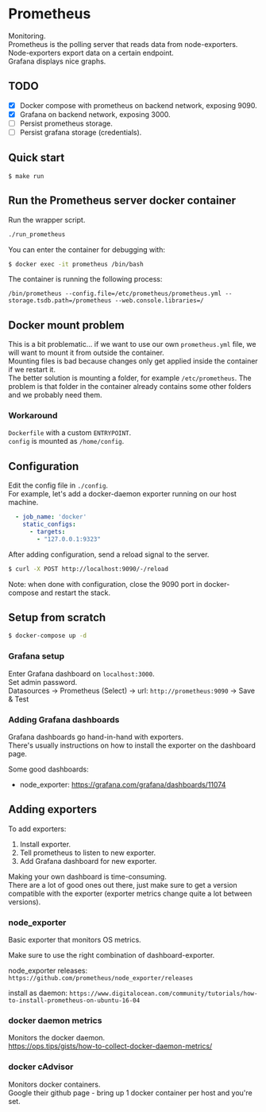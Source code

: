 # Prometheus
Monitoring.   
Prometheus is the polling server that reads data from node-exporters.   
Node-exporters export data on a certain endpoint.   
Grafana displays nice graphs.   

## TODO

- [x] Docker compose with prometheus on backend network, exposing 9090.
- [x] Grafana on backend network, exposing 3000.
- [ ] Persist prometheus storage.
- [ ] Persist grafana storage (credentials).

## Quick start
```
$ make run
```

## Run the Prometheus server docker container
Run the wrapper script.   
```bash
./run_prometheus
```

You can enter the container for debugging with:
```bash
$ docker exec -it prometheus /bin/bash
```

The container is running the following process:
```
/bin/prometheus --config.file=/etc/prometheus/prometheus.yml --storage.tsdb.path=/prometheus --web.console.libraries=/
```

## Docker mount problem
This is a bit problematic... if we want to use our own `prometheus.yml` file, we will want to mount it from outside the container.   
Mounting files is bad because changes only get applied inside the container if we restart it.   
The better solution is mounting a folder, for example `/etc/prometheus`. The problem is that folder in the container already contains some other folders and we probably need them.   

### Workaround
`Dockerfile` with a custom `ENTRYPOINT`.   
`config` is mounted as `/home/config`.   

## Configuration
Edit the config file in `./config`.   
For example, let's add a docker-daemon exporter running on our host machine.
```yaml
  - job_name: 'docker'
    static_configs:
      - targets:
        - "127.0.0.1:9323"
```
After adding configuration, send a reload signal to the server.   
```bash
$ curl -X POST http://localhost:9090/-/reload
```
Note: when done with configuration, close the 9090 port in docker-compose and restart the stack.   


## Setup from scratch
```bash
$ docker-compose up -d
```

### Grafana setup
Enter Grafana dashboard on `localhost:3000`.   
Set admin password.   
Datasources -> Prometheus (Select) -> url: `http://prometheus:9090` -> Save & Test

### Adding Grafana dashboards
Grafana dashboards go hand-in-hand with exporters.   
There's usually instructions on how to install the exporter on the dashboard page.   

Some good dashboards:

* node_exporter: https://grafana.com/grafana/dashboards/11074


## Adding exporters
To add exporters:   

1. Install exporter.
2. Tell prometheus to listen to new exporter.
3. Add Grafana dashboard for new exporter.

Making your own dashboard is time-consuming.   
There are a lot of good ones out there, just make sure 
to get a version compatible with the exporter (exporter metrics change quite a lot 
between versions).   


### node_exporter
Basic exporter that monitors OS metrics.   

Make sure to use the right combination of dashboard-exporter.   

node_exporter releases:
`https://github.com/prometheus/node_exporter/releases`

install as daemon:
`https://www.digitalocean.com/community/tutorials/how-to-install-prometheus-on-ubuntu-16-04`


### docker daemon metrics
Monitors the docker daemon.   
https://ops.tips/gists/how-to-collect-docker-daemon-metrics/


### docker cAdvisor
Monitors docker containers.   
Google their github page - bring up 1 docker container per host and you're set.   
